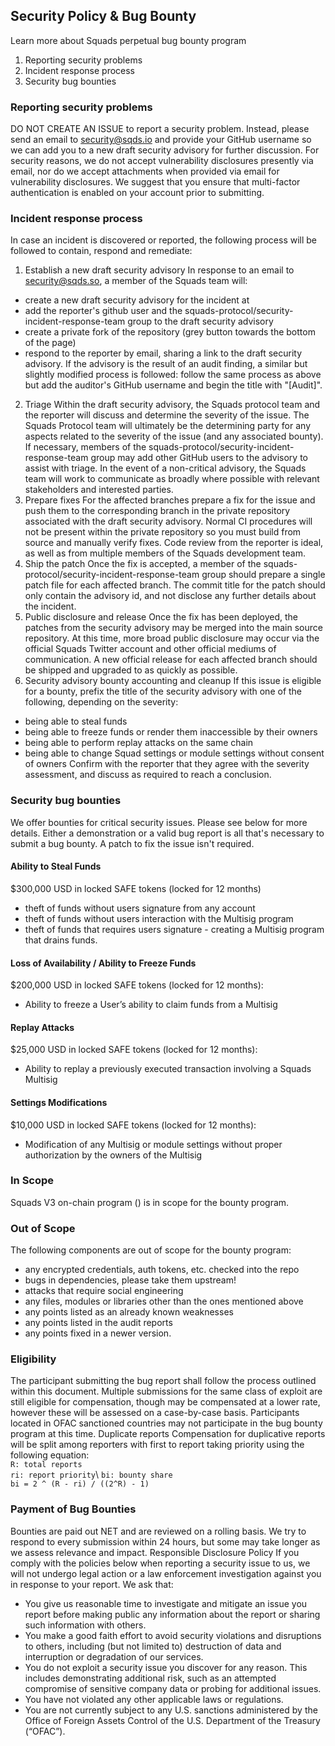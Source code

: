 ## Security Policy & Bug Bounty
Learn more about Squads perpetual bug bounty program
1. Reporting security problems 
2. Incident response process
3. Security bug bounties 
### Reporting security problems
DO NOT CREATE AN ISSUE to report a security problem. Instead, please send an email to security@sqds.io and provide your GitHub username so we can add you to a new draft security advisory for further discussion. 
For security reasons, we do not accept vulnerability disclosures presently via email, nor do we accept attachments when provided via email for vulnerability disclosures. 
We suggest that you ensure that multi-factor authentication is enabled on your account prior to submitting.
### Incident response process
In case an incident is discovered or reported, the following process will be followed to contain, respond and remediate:
1. Establish a new draft security advisory
In response to an email to security@sqds.so, a member of the Squads team will: 
* create a new draft security advisory for the incident at  
* add the reporter's github user and the squads-protocol/security-incident-response-team group to the draft security advisory 
* create a private fork of the repository (grey button towards the bottom of the page) 
* respond to the reporter by email, sharing a link to the draft security advisory. 
If the advisory is the result of an audit finding, a similar but slightly modified process is followed:
follow the same process as above but add the auditor's GitHub username and begin the title with "[Audit]".
2. Triage
Within the draft security advisory, the Squads protocol team and the reporter will discuss and determine the severity of the issue. The Squads Protocol team will ultimately be the determining party for any aspects related to the severity of the issue (and any associated bounty). 
If necessary, members of the squads-protocol/security-incident-response-team group may add other GitHub users to the advisory to assist with triage. 
In the event of a non-critical advisory, the Squads team will work to communicate as broadly where possible with relevant stakeholders and interested parties.
3. Prepare fixes
For the affected branches prepare a fix for the issue and push them to the corresponding branch in the private repository associated with the draft security advisory. 
Normal CI procedures will not be present within the private repository so you must build from source and manually verify fixes. 
Code review from the reporter is ideal, as well as from multiple members of the Squads development team.
4. Ship the patch 
Once the fix is accepted, a member of the squads-protocol/security-incident-response-team group should prepare a single patch file for each affected branch. 
The commit title for the patch should only contain the advisory id, and not disclose any further details about the incident.
5. Public disclosure and release
Once the fix has been deployed, the patches from the security advisory may be merged into the main source repository. At this time, more broad public disclosure may occur via the official Squads Twitter account and other official mediums of communication. 
A new official release for each affected branch should be shipped and upgraded to as quickly as possible.
6. Security advisory bounty accounting and cleanup
If this issue is eligible for a bounty, prefix the title of the security advisory with one of the following, depending on the severity: 
* being able to steal funds 
* being able to freeze funds or render them inaccessible by their owners
* being able to perform replay attacks on the same chain 
* being able to change Squad settings or module settings without consent of owners 
Confirm with the reporter that they agree with the severity assessment, and discuss as required to reach a conclusion.
### Security bug bounties
We offer bounties for critical security issues. Please see below for more details. Either a demonstration or a valid bug report is all that's necessary to submit a bug bounty. 
A patch to fix the issue isn't required.
#### Ability to Steal Funds
$300,000 USD in locked SAFE tokens (locked for 12 months)
* theft of funds without users signature from any account 
* theft of funds without users interaction with the Multisig program 
* theft of funds that requires users signature - creating a Multisig program that drains funds.
#### Loss of Availability / Ability to Freeze Funds
$200,000 USD in locked SAFE tokens (locked for 12 months): 
* Ability to freeze a User’s ability to claim funds from a Multisig
#### Replay Attacks 
$25,000 USD in locked SAFE tokens (locked for 12 months): 
* Ability to replay a previously executed transaction involving a Squads Multisig 
#### Settings Modifications
$10,000 USD in locked SAFE tokens (locked for 12 months): 
* Modification of any Multisig or module settings without proper authorization by the owners of the Multisig
### In Scope
Squads V3 on-chain program () is in scope for the bounty program.
### Out of Scope
The following components are out of scope for the bounty program: 
* any encrypted credentials, auth tokens, etc. checked into the repo 
* bugs in dependencies, please take them upstream! 
* attacks that require social engineering 
* any files, modules or libraries other than the ones mentioned above 
* any points listed as an already known weaknesses 
* any points listed in the audit reports 
* any points fixed in a newer version.
### Eligibility
The participant submitting the bug report shall follow the process outlined within this document. 
Multiple submissions for the same class of exploit are still eligible for compensation, though may be compensated at a lower rate, however these will be assessed on a case-by-case basis. 
Participants located in OFAC sanctioned countries may not participate in the bug bounty program at this time.
Duplicate reports
Compensation for duplicative reports will be split among reporters with first to report taking priority using the following equation:\
`R: total reports `\
`ri: report priority`\ 
`bi: bounty share`\
`bi = 2 ^ (R - ri) / ((2^R) - 1)`
### Payment of Bug Bounties
Bounties are paid out NET and are reviewed on a rolling basis. We try to respond to every submission within 24 hours, but some may take longer as we assess relevance and impact.
Responsible Disclosure Policy 
If you comply with the policies below when reporting a security issue to us, we will not undergo legal action or a law enforcement investigation against you in response to your report.
We ask that: 
* You give us reasonable time to investigate and mitigate an issue you report before making public any information about the report or sharing such information with others. 
* You make a good faith effort to avoid security violations and disruptions to others, including (but not limited to) destruction of data and interruption or degradation of our services. 
* You do not exploit a security issue you discover for any reason. This includes demonstrating additional risk, such as an attempted compromise of sensitive company data or probing for additional issues. 
* You have not violated any other applicable laws or regulations. 
* You are not currently subject to any U.S. sanctions administered by the Office of Foreign Assets Control of the U.S. Department of the Treasury (“OFAC”).
